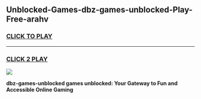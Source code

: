 
## Unblocked-Games-dbz-games-unblocked-Play-Free-arahv
<h3>
<a href="https://premium76.site?title=dbz-games-unblocked&ref=15A">CLICK TO PLAY</a></h3>
<hr>

<h3>
<a href="https://premium76.site?title=dbz-games-unblocked&ref=15A">CLICK 2 PLAY</a>
  
</h3>

<a href="https://premium76.site?title=dbz-games-unblocked&ref=15A"><img src="https://clearcache.store/games.png"></a>


**dbz-games-unblocked games unblocked: Your Gateway to Fun and Accessible Online Gaming**
